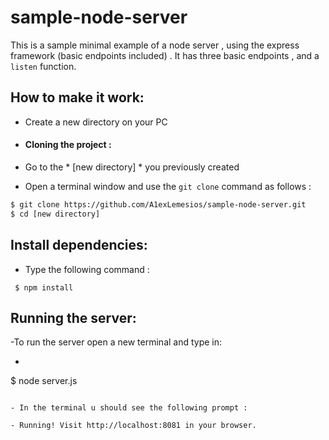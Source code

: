# sample-node-server

This is a sample minimal example of a node server , using the express framework (basic endpoints included) . It has three
basic endpoints , and a `listen` function.

## How to make it work:

- Create a new directory on your PC

- #### Cloning the project :

 - Go to the * [new directory] * you previously created

 - Open a terminal window and use the `git clone` command as follows :

 ```bash
 $ git clone https://github.com/A1exLemesios/sample-node-server.git
 $ cd [new directory]
 ```

## Install dependencies:

- Type the following command :

` $ npm install`


## Running the server:

 -To run the server open a new terminal and type in:

  - ```bash
  $ node server.js
  ```

- In the terminal u should see the following prompt :

  - Running! Visit http://localhost:8081 in your browser.
